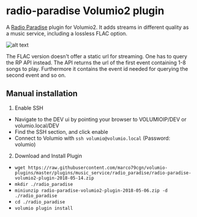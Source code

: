 # radio-paradise Volumio2 plugin

A [Radio Paradise](http://www.radioparadise.com) plugin for Volumio2. It adds streams in different quality as a music service, including a lossless FLAC option.

![alt text](https://i.imgur.com/Wsad3Gj.png "Screenshot Volumio2 GUI")

The FLAC version doesn't offer a static url for streaming. One has to query the RP API instead. The API returns the url of the first event containing 1-8 songs to play. Furthermore it contains the event id needed for querying the second event and so on.

## Manual installation
1. Enable SSH
- Navigate to the DEV ui by pointing your browser to VOLUMIOIP/DEV or volumio.local/DEV
- Find the SSH section, and click enable
- Connect to Volumio with ```ssh volumio@volumio.local``` (Password: volumio)

2. Download and Install Plugin
- ```wget https://raw.githubusercontent.com/marco79cgn/volumio-plugins/master/plugins/music_service/radio_paradise/radio-paradise-volumio2-plugin-2018-05-14.zip```
- ```mkdir ./radio_paradise```
- ```miniunzip radio-paradise-volumio2-plugin-2018-05-06.zip -d ./radio_paradise```
- ```cd ./radio_paradise```
- ```volumio plugin install```
